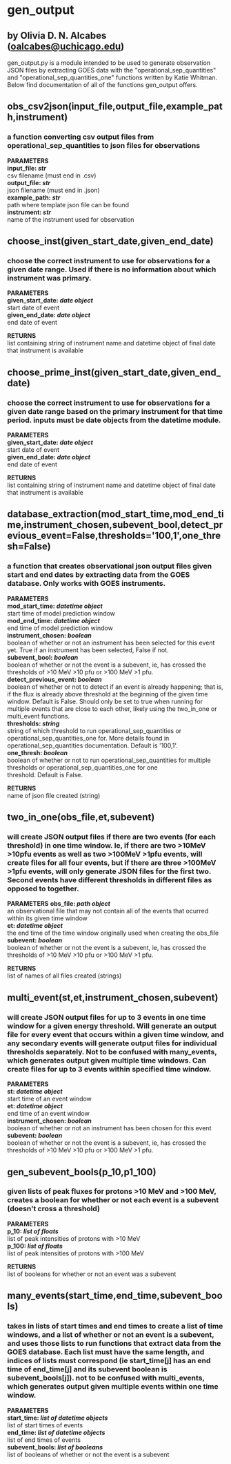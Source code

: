 # gen_output
## by Olivia D. N. Alcabes (oalcabes@uchicago.edu)

gen_output.py is a module intended to be used to generate observation JSON files by extracting GOES data with the 
"operational_sep_quantities" and "operational_sep_quantities_one" functions written by Katie Whitman.
Below find documentation of all of the functions gen_output offers.

## obs_csv2json(input_file,output_file,example_path,instrument)
### a function converting csv output files from operational_sep_quantities to json files for observations
**PARAMETERS**  
**input_file: *str***  
  csv filename (must end in .csv)  
**output_file: *str***  
  json filename (must end in .json)  
**example_path: *str***  
  path where template json file can be found  
**instrument: *str***  
  name of the instrument used for observation 
  
## choose_inst(given_start_date,given_end_date)
### choose the correct instrument to use for observations for a given date range. Used if there is no information about which instrument was primary.
**PARAMETERS**  
**given_start_date: *date object***  
  start date of event  
**given_end_date: *date object***  
  end date of event  
  
**RETURNS**  
  list containing string of instrument name and datetime object of final date that instrument is available  
  
## choose_prime_inst(given_start_date,given_end_date)
### choose the correct instrument to use for observations for a given date range based on the primary instrument for that time period. inputs must be date objects from the datetime module.
**PARAMETERS**  
**given_start_date: *date object***  
  start date of event  
**given_end_date: *date object***  
  end date of event  
  
**RETURNS**  
  list containing string of instrument name and datetime object of final date that instrument is available  

## database_extraction(mod_start_time,mod_end_time,instrument_chosen,subevent_bool,detect_previous_event=False,thresholds='100,1',one_thresh=False)
### a function that creates observational json output files given start and end dates by extracting data from the GOES database. Only works with GOES instruments.
**PARAMETERS**  
**mod_start_time: *datetime object***  
  start time of model prediction window  
**mod_end_time: *datetime object***  
  end time of model prediction window  
**instrument_chosen: *boolean***  
  boolean of whether or not an instrument has been selected for this event yet. True if an instrument has been selected, False if not.  
**subevent_bool: *boolean***  
  boolean of whether or not the event is a subevent, ie, has crossed the thresholds of >10 MeV >10 pfu or >100 MeV >1 pfu.    
**detect_previous_event: *boolean***  
  boolean of whether or not to detect if an event is already happening; that is, if the flux is already above threshold at the beginning
  of the given time window. Default is False. Should only be set to true when running for multiple events that are close to each other,
  likely using the two_in_one or multi_event functions.  
**thresholds: *string***  
  string of which threshold to run operational_sep_quantities or operational_sep_quantities_one for. More details found in 
  operational_sep_quantities documentation. Default is '100,1'.  
**one_thresh: *boolean***  
  boolean of whether or not to run operational_sep_quantities for multiple thresholds or operational_sep_quantities_one for one       \
  threshold. Default is False.  
  
**RETURNS**  
  name of json file created (string)
  
## two_in_one(obs_file,et,subevent)
### will create JSON output files if there are two events (for each threshold) in one time window. Ie, if there are two >10MeV >10pfu events as well as two >100MeV >1pfu events, will create files for all four events, but if there are three >100MeV >1pfu events, will only generate JSON files for the first two. Second events have different thresholds in different files as opposed to together.
**PARAMETERS**
**obs_file: *path object***  
  an observational file that may not contain all of the events that ocurred within its given time window  
**et: *datetime object***  
  the end time of the time window originally used when creating the obs_file  
**subevent: *boolean***  
  boolean of whether or not the event is a subevent, ie, has crossed the thresholds of >10 MeV >10 pfu or >100 MeV >1 pfu.  
  
**RETURNS**  
  list of names of all files created (strings)
  
## multi_event(st,et,instrument_chosen,subevent)
### will create JSON output files for up to 3 events in one time window for a given energy threshold. Will generate an output file for every event that occurs within a given time window, and any secondary events will generate output files for individual thresholds separately. Not to be confused with many_events, which generates output given multiple time windows. Can create files for up to 3 events within specified time window.
**PARAMETERS**  
**st: *datetime object***  
  start time of an event window  
**et: *datetime object***  
  end time of an event window  
**instrument_chosen: *boolean***  
  boolean of whether or not an instrument has been chosen for this event  
**subevent: *boolean***  
  boolean of whether or not the event is a subevent, ie, has crossed the thresholds of >10 MeV >10 pfu or >100 MeV >1 pfu.  

## gen_subevent_bools(p_10,p1_100)
### given lists of peak fluxes for protons >10 MeV and >100 MeV, creates a boolean for whether or not each event is a subevent (doesn't cross a threshold)
**PARAMETERS**  
**p_10: *list of floats***  
  list of peak intensities of protons with >10 MeV  
**p_100: *list of floats***  
  list of peak intensities of protons with >100 MeV  
  
**RETURNS**  
  list of booleans for whether or not an event was a subevent

## many_events(start_time,end_time,subevent_bools)
### takes in lists of start times and end times to create a list of time windows, and a list of whether or not an event is a subevent, and uses those lists to run functions that extract data from the GOES database. Each list must have the same length, and indices of lists must correspond (ie start_time[j] has an end time of end_time[j] and its subevent boolean is subevent_bools[j]). not to be confused with multi_events, which generates output given multiple events within one time window.
**PARAMETERS**  
**start_time: *list of datetime objects***  
  list of start times of events  
**end_time: *list of datetime objects***  
  list of end times of events  
**subevent_bools: *list of booleans***  
  list of booleans of whether or not the event is a subevent 
